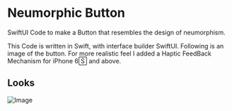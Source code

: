 # Neumorphic Button

SwiftUI Code to make a Button that resembles the design of neumorphism.

This Code is written in Swift, with interface builder SwiftUI. Following is an image of the button. For more realistic feel I added a Haptic FeedBack Mechanism for iPhone 6🅂 and above.

## Looks

![Image](https://i.imgur.com/Gd8YsNn.png?1)
